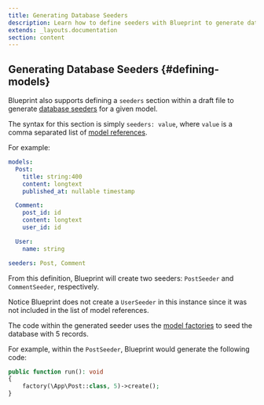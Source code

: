 ```yaml
---
title: Generating Database Seeders
description: Learn how to define seeders with Blueprint to generate database seeders which leverage the generated model factories.
extends: _layouts.documentation
section: content
---
```

## Generating Database Seeders {#defining-models}
Blueprint also supports defining a `seeders` section within a draft file to generate [database seeders](https://laravel.com/docs/seeding) for a given model.

The syntax for this section is simply `seeders: value`, where `value` is a comma separated list of [model references](/docs/model-references).

For example:

```yaml
models:
  Post:
    title: string:400
    content: longtext
    published_at: nullable timestamp

  Comment:
    post_id: id
    content: longtext
    user_id: id

  User:
    name: string

seeders: Post, Comment
```

From this definition, Blueprint will create two seeders: `PostSeeder` and `CommentSeeder`, respectively.

Notice Blueprint does not create a `UserSeeder`  in this instance since it was not included in the list of model references.

The code within the generated seeder uses the [model factories](https://laravel.com/docs/database-testing#writing-factories) to seed the database with 5 records.

For example, within the `PostSeeder`, Blueprint would generate the following code:

```php
public function run(): void
{
    factory(\App\Post::class, 5)->create();
}
```
